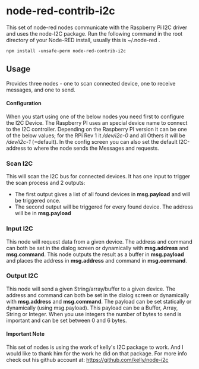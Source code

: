 # node-red-contrib-i2c
This set of node-red nodes communicate with the Raspberry Pi I2C driver and uses the node-I2C package.
Run the following command in the root directory of your Node-RED install, usually
this is ~/.node-red .

    npm install -unsafe-perm node-red-contrib-i2c

Usage
-----

Provides three nodes - one to scan connected device, one to receive messages, and one to send.

#### Configuration
When you start using one of the below nodes you need first to configure the I2C Device.
The Raspberry PI uses an special device name to connect to the I2C controller.
Depending on the Raspberry PI version it can be one of the below values; for the RPi Rev 1 it <i>/dev/i2c-0</i> and all Others it will be <i>/dev/i2c-1</i> (=default).
In the config screen you can also set the default I2C-address to where the node sends the Messages and requests.

### Scan I2C
This will scan the I2C bus for connected devices.
It has one input to trigger the scan process and 2 outputs:
- The first output gives a list of all found devices in <b>msg.payload</b> and will be triggered once.
- The second output will be triggered for every found device. The address will be in <b>msg.payload</b>

### Input I2C 
This node will request data from a given device.
The address and command can both be set in the dialog screen or dynamically with <b>msg.address</b> and <b>msg.command</b>.
This node outputs the result as a buffer in <b>msg.payload</b> and places the address in <b>msg.address</b> and command in <b>msg.command</b>.

### Output I2C
This node will send a given String/array/buffer to a given device.
The address and command can both be set in the dialog screen or dynamically with <b>msg.address</b> and <b>msg.command</b>. 
The payload can be set statically or dynamically (using msg.payload).
This payload can be a Buffer, Array, String or Integer.
When you use integers the number of bytes to send is important and can be set between 0 and 6 bytes. 


#### Important Note
This set of nodes is using the work of kelly's I2C package to work.
And I would like to thank him for the work he did on that package. 
For more info check out his github account at: https://github.com/kelly/node-i2c
